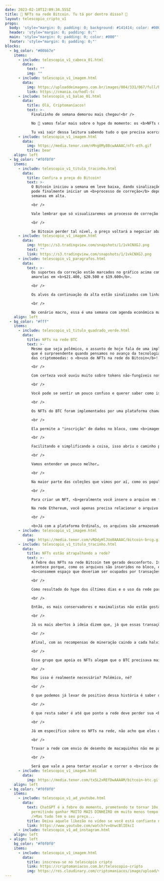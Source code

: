 ```yaml
---
date: 2023-02-10T12:09:34.555Z
title: 🤔 NFTs na rede Bitcoin. Tu tá por dentro disso? 🤔
layout: telescopio_cripto_v1
props:
  body: 'style="margin: 0; padding: 0; background: #141414; color: #000"'
  header: 'style="margin: 0; padding: 0;"'
  main: 'style="margin: 0; padding: 0; color: #000"'
  footer: 'style="margin: 0; padding: 0;"'
blocks:
  - bg_color: "#00bb7e"
    items:
      - include: telescopio_v1_cabeca_01.html
        data:
          text: ""
          img: ""
      - include: telescopio_v1_imagem.html
        data:
          img: https://uploaddeimagens.com.br/images/004/331/067/full/hodl_newsletter_botao_ultimasemana_%281%29.png?1675685068
          link: https://cmania.co/hodl-tc
      - include: telescopio_v1_balao_01.html
        data:
          title: Olá, Criptomaníacos!
          text: >-
            Finalzinho de semana demorou mais chegou!<br />

            No 🔭 vamos falar mais sobre o hype do momento: os <b>NFTs da rede Bitcoin</b>.><br />

            Tu vai sair dessa leitura sabendo tudo o que precisa acerca desse tema!
      - include: telescopio_v1_imagem.html
        data:
          img: https://media.tenor.com/nMng0My8BcwAAAAC/nft-eth.gif
          title: bear
    align: left
  - bg_color: "#f0f0f0"
    items:
      - include: telescopio_v1_titulo_tracinho.html
        data:
          title: Confira o preço do Bitcoin!
          text: >-
            O Bitcoin iniciou a semana em leve baixa, dando sinalizações de que
            pode finalmente iniciar um <b>processo de correção</b> depois de 4
            semanas em alta. 

            <br />

            Vale lembrar que só visualizaremos um processo de correção mais acentuado, se o preço <b>perder a região do suporte de curto prazo</b> que denominamos como nível de gatilho (linha rosa). Isso tende a levar a uma retração do movimento anterior.

            <br />

            Se Bitcoin perder tal nível, o preço voltará a negociar abaixo da média dos últimos <b>21 dias</b>. 
      - include: telescopio_v1_imagem.html
        data:
          img: https://s3.tradingview.com/snapshots/1/1vkCNXGJ.png
          text: ""
          link: https://s3.tradingview.com/snapshots/1/1vkCNXGJ.png
      - include: telescopio_v1_paragrafos.html
        data:
          text: >-
            Os suportes da correção estão marcados no gráfico acima com linhas
            amarelas em <b>$21.400, $20.500 e $19.600</b>.

            <br />

            Os alvos da continuação da alta estão sinalizados com linhas brancas em <b>$24.200 e $27.000</b>.

            <br />

            No cenário macro, essa é uma semana com agenda econômica mais fraca. No entanto, a semana é marcada por discursos de membros do <b>FED</b>, que podem trazer volatilidade nesta segunda e na quinta, com a divulgação dos pedidos de seguro desemprego nos EUA.
    align: left
  - bg_color: "#fff"
    items:
      - include: telescopio_v1_titulo_quadrado_verde.html
        data:
          title: NFTs na rede BTC
          text: >-
            Mesmo que seja polêmico, o assunto de hoje fala de uma implementação
            que é surpreendente quando pensamos no avanço da tecnologia por trás
            das criptomoedas: o <b>uso de NFTs na rede do Bitcoin</b>!

            <br />

            Com certeza você ouviu muito sobre tokens não-fungíveis nos últimos meses. Mas o que talvez ainda seja novidade para você é que tem gente “cunhando” seus NFTs diretamente na blockchain do Bitcoin.

            <br />

            Você pode se sentir um pouco confuso e querer saber como isso é possível. 

            <br />

            Os NFTs do BTC foram implementados por uma plataforma chamada <b>Ordinals</b>, que aproveita algumas funcionalidades da atualização <b>Taproot</b>, que ocorreu na rede em 2021. 

            <br />

            Ela permite a "inscrição" de dados no bloco, como <b>imagens, textos e vídeos</b>, tudo isso relacionado a cada satoshi, de forma individualizada. 

            <br />

            Facilitando e simplificando a coisa, isso abriu o caminho para NFTs no BTC. Mas além de serem tokens não-fungíveis nativos, a tecnologia NFT deu um passo a mais na rede do Bitcoin.

            <br />

            Vamos entender um pouco melhor… 

            <br />

            Na maior parte das coleções que vimos por aí, como os populares NFTs da Ethereum, os arquivos dos NFTs não estão na blockchain principal. 

            <br />

            Para criar um NFT, <b>geralmente você insere o arquivo em fontes de armazenamento descentralizadas</b>, como o <b>IPFS</b>. 

            Na rede Ethereum, você apenas precisa relacionar o arquivo externo com o token que está sendo criado. Isso é feito para reduzir as taxas de transação.

            <br />

            <b>Já com a plataforma Ordinals, os arquivos são armazenados diretamente na rede Bitcoin</b>, sem o uso de um serviço ou cadeia paralela. Alguns encaram isso como uma grande evolução, mas é nesse ponto que a polêmica começa. 
      - include: telescopio_v1_imagem.html
        data:
          img: https://media.tenor.com/vRDdyHlJUo8AAAAC/bitcoin-brcg.gif
      - include: telescopio_v1_titulo_tracinho.html
        data:
          title: NFTs estão atrapalhando a rede?
          text: >-
            A febre dos NFTs na rede Bitcoin tem gerado desconforto. Isso
            acontece porque, como os arquivos são inseridos no bloco, eles
            <b>consomem espaço que deveriam ser ocupados por transações</b>.

            <br />

            Como resultado do hype dos últimos dias e o uso da rede para a cunhagem dos tokens, a capacidade dos blocos estão chegando em seu limite, chegando a ter dobrado de tamanho. As <b>taxas de transação da rede também subiram consideravelmente</b>.

            <br />

            Então, os mais conservadores e maximalistas não estão gostando nem um pouco dessa história toda.

            <br />

            Já os mais abertos à ideia dizem que, já que essas transações estão acontecendo, devemos olhar com bons olhos o fato da movimentação <b>gerar recompensas para os mineradores</b>.

            <br />

            Afinal, com as recompensas de mineração caindo a cada halving e os com as quedas de preço que acontecem nos momentos de baixa do mercado, muitos mineradores acabam por encerrar suas atividades. Assim, blocos maiores e taxas mais altas seriam um bom estímulo para os validadores e segurança da rede.

            <br />

            Esse grupo que apoia os NFTs alegam que o BTC precisava mais do que apenas transações financeiras em sua rede. Assim, a Ordinals mostra que podemos<b> adicionar mais utilidades à blockchain para aumentar as transações de maneira significativa e aumentar os incentivos aos mineradores</b>. 

            <br />

            Mas isso é realmente necessário? Polêmico, né?

            <br />

            O que podemos já levar de positivo dessa história é saber que a rede do Bitcoin pode se moldar e ser o que ela precisar ser para garantir um futuro brilhante. 

            <br />

            O que resta saber é até que ponto a rede deve perder sua <b>simplicidade</b>, já que essa é uma de suas características mais incríveis.

            <br />

            Já em específico sobre os NFTs na rede, não acho que eles devem ser mal vistos. Mas quem sabe não devemos <b>armazenar os arquivos em serviços descentralizados</b> externos, como outros projetos já fazem? 

            <br />

            Travar a rede com envio de desenho de macaquinhos não me parece o melhor uso da blockchain do BTC. Com menos de 15 mil NFTs mintados nos últimos dias pela Ordinal, a rede já sentiu uma leve sobrecarga. 

            <br />

            Será que vale a pena tentar escalar e correr o <b>risco de uma rede lenta e congestionada</b>?
      - include: telescopio_v1_imagem.html
        data:
          img: https://media.tenor.com/txSL2xREfDwAAAAM/bitcoin-btc.gif
    align: left
  - bg_color: "#f0f0f0"
    items:
      - include: telescopio_v1_ad_youtube.html
        data:
          text: ChatGPT é a febre do momento, prometendo te tornar 10x mais produtivo e
            permitindo ganhar MUITO MAIS DINHEIRO em muito menos tempo. <br
            />Mas tudo tem o seu preço...
          title: Deixa aquele likezão no vídeo se você está confiante no BTC!
          link: https://www.youtube.com/watch?v=UnwcBlIEkcI
      - include: telescopio_v1_ad_instagram.html
    align: left
  - align: left
    bg_color: "#f0f0f0"
    items:
      - include: telescopio_v1_imagem.html
        data:
          title: inscreva-se no telescópio cripto
          link: https://criptomaniacos.com.br/telescopio-cripto
          img: https://res.cloudinary.com/criptomaniacos/image/upload/v1662133224/telescopio/inscreva-se-telescopio.png
---
```

